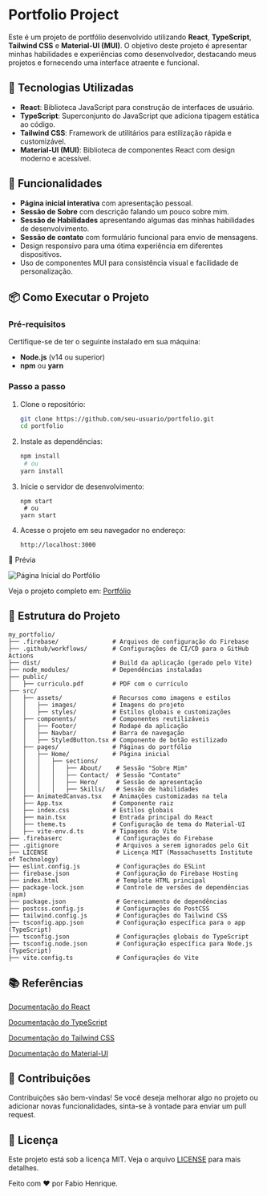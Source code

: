 # Portfolio Project

Este é um projeto de portfólio desenvolvido utilizando **React**, **TypeScript**, **Tailwind CSS** e **Material-UI (MUI)**. O objetivo deste projeto é apresentar minhas habilidades e experiências como desenvolvedor, destacando meus projetos e fornecendo uma interface atraente e funcional.

## 🚀 Tecnologias Utilizadas

- **React**: Biblioteca JavaScript para construção de interfaces de usuário.
- **TypeScript**: Superconjunto do JavaScript que adiciona tipagem estática ao código.
- **Tailwind CSS**: Framework de utilitários para estilização rápida e customizável.
- **Material-UI (MUI)**: Biblioteca de componentes React com design moderno e acessível.

## 🎨 Funcionalidades

- **Página inicial interativa** com apresentação pessoal.
- **Sessão de Sobre** com descrição falando um pouco sobre mim.
- **Sessão de Habilidades** apresentando algumas das minhas habilidades de desenvolvimento.
- **Sessão de contato** com formulário funcional para envio de mensagens.
- Design responsivo para uma ótima experiência em diferentes dispositivos.
- Uso de componentes MUI para consistência visual e facilidade de personalização.

## 📦 Como Executar o Projeto

### Pré-requisitos

Certifique-se de ter o seguinte instalado em sua máquina:

- **Node.js** (v14 ou superior)
- **npm** ou **yarn**

### Passo a passo

1. Clone o repositório:
   ```bash
   git clone https://github.com/seu-usuario/portfolio.git
   cd portfolio
   
2. Instale as dependências:
   ```bash
   npm install
    # ou
   yarn install

3. Inicie o servidor de desenvolvimento:
   ```
   npm start
    # ou
   yarn start

4. Acesse o projeto em seu navegador no endereço:
   ```
   http://localhost:3000

📸 Prévia

![Página Inicial do Portfólio](./src/assets/images/Home.png)

Veja o projeto completo em: [Portfólio](https://portfolio-44217.web.app)



## 🔨 Estrutura do Projeto
   ```
my_portfolio/
├── .firebase/               # Arquivos de configuração do Firebase
├── .github/workflows/       # Configurações de CI/CD para o GitHub Actions
├── dist/                    # Build da aplicação (gerado pelo Vite)
├── node_modules/            # Dependências instaladas
├── public/
│   ├── curriculo.pdf        # PDF com o currículo
├── src/
│   ├── assets/              # Recursos como imagens e estilos
│   │   ├── images/          # Imagens do projeto
│   │   ├── styles/          # Estilos globais e customizações
│   ├── components/          # Componentes reutilizáveis
│   │   ├── Footer/          # Rodapé da aplicação
│   │   ├── Navbar/          # Barra de navegação
│   │   ├── StyledButton.tsx # Componente de botão estilizado
│   ├── pages/               # Páginas do portfólio
│   │   ├── Home/            # Página inicial
│   │   │   ├── sections/
│   │   │   │   ├── About/    # Sessão "Sobre Mim"
│   │   │   │   ├── Contact/  # Sessão "Contato"
│   │   │   │   ├── Hero/     # Sessão de apresentação
│   │   │   │   ├── Skills/   # Sessão de habilidades
│   ├── AnimatedCanvas.tsx   # Animações customizadas na tela
│   ├── App.tsx              # Componente raiz
│   ├── index.css            # Estilos globais
│   ├── main.tsx             # Entrada principal do React
│   ├── theme.ts             # Configuração de tema do Material-UI
│   ├── vite-env.d.ts        # Tipagens do Vite
├── .firebaserc               # Configurações do Firebase
├── .gitignore                # Arquivos a serem ignorados pelo Git
├── LICENSE                   # Licença MIT (Massachusetts Institute of Technology)
├── eslint.config.js          # Configurações do ESLint
├── firebase.json             # Configuração do Firebase Hosting
├── index.html                # Template HTML principal
├── package-lock.json         # Controle de versões de dependências (npm)
├── package.json              # Gerenciamento de dependências
├── postcss.config.js         # Configurações do PostCSS
├── tailwind.config.js        # Configurações do Tailwind CSS
├── tsconfig.app.json         # Configuração específica para o app (TypeScript)
├── tsconfig.json             # Configurações globais do TypeScript
├── tsconfig.node.json        # Configuração específica para Node.js (TypeScript)
├── vite.config.ts            # Configurações do Vite

```

## 📚 Referências

[Documentação do React](https://react.dev)

[Documentação do TypeScript](https://www.typescriptlang.org)

[Documentação do Tailwind CSS](https://tailwindcss.com)

[Documentação do Material-UI](https://mui.com)



## 🤝 Contribuições
Contribuições são bem-vindas! Se você deseja melhorar algo no projeto ou adicionar novas funcionalidades, sinta-se à vontade para enviar um pull request.



## 📄 Licença
Este projeto está sob a licença MIT. Veja o arquivo [LICENSE](./LICENSE) para mais detalhes.



Feito com ❤️ por Fabio Henrique.
